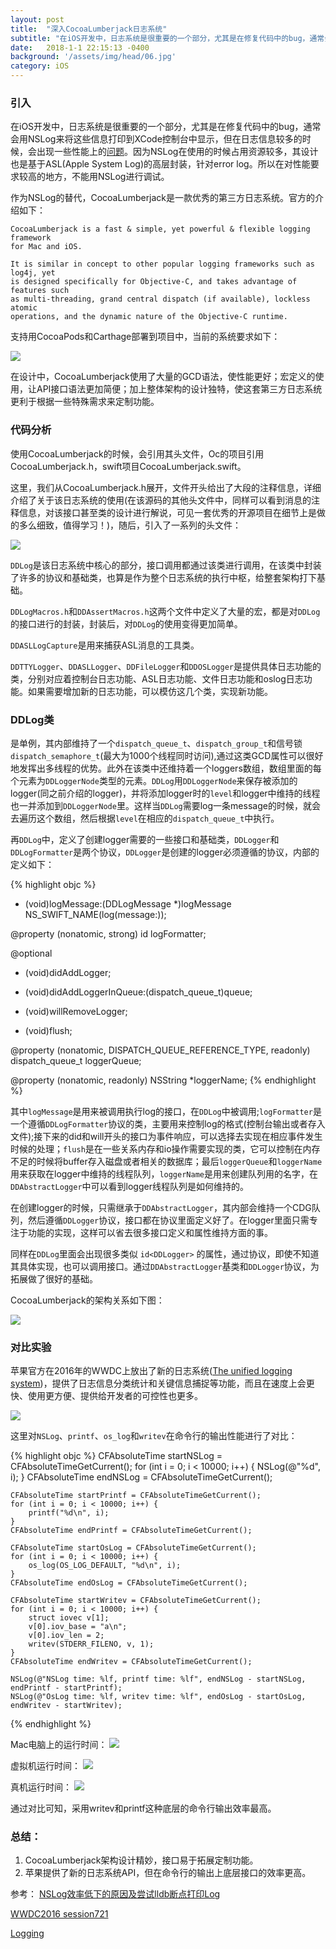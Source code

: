 ```yaml
---
layout: post
title:  "深入CocoaLumberjack日志系统"
subtitle: "在iOS开发中，日志系统是很重要的一个部分，尤其是在修复代码中的bug，通常会用NSLog来将这些信息打印到XCode控制台中显示，但在日志信息较多的时候..."
date:   2018-1-1 22:15:13 -0400
background: '/assets/img/head/06.jpg'
category: iOS
---
```


### 引入

在iOS开发中，日志系统是很重要的一个部分，尤其是在修复代码中的bug，通常会用NSLog来将这些信息打印到XCode控制台中显示，但在日志信息较多的时候，会出现一些性能上的[问题](http://blog.sunnyxx.com/2014/04/22/objc_dig_nslog/)。因为NSLog在使用的时候占用资源较多，其设计也是基于ASL(Apple System Log)的高层封装，针对error log。所以在对性能要求较高的地方，不能用NSLog进行调试。

作为NSLog的替代，CocoaLumberjack是一款优秀的第三方日志系统。官方的介绍如下：

```
CocoaLumberjack is a fast & simple, yet powerful & flexible logging framework
for Mac and iOS.

It is similar in concept to other popular logging frameworks such as log4j, yet
is designed specifically for Objective-C, and takes advantage of features such
as multi-threading, grand central dispatch (if available), lockless atomic
operations, and the dynamic nature of the Objective-C runtime.
```

支持用CocoaPods和Carthage部署到项目中，当前的系统要求如下：

![](/img1/required.png)

在设计中，CocoaLumberjack使用了大量的GCD语法，使性能更好；宏定义的使用，让API接口语法更加简便；加上整体架构的设计独特，使这套第三方日志系统更利于根据一些特殊需求来定制功能。

### 代码分析

使用CocoaLumberjack的时候，会引用其头文件，Oc的项目引用CocoaLumberjack.h，swift项目CocoaLumberjack.swift。

这里，我们从CocoaLumberjack.h展开，文件开头给出了大段的注释信息，详细介绍了关于该日志系统的使用(在该源码的其他头文件中，同样可以看到消息的注释信息，对该接口甚至类的设计进行解说，可见一套优秀的开源项目在细节上是做的多么细致，值得学习！)，随后，引入了一系列的头文件：

![](/img1/import.png)

`DDLog`是该日志系统中核心的部分，接口调用都通过该类进行调用，在该类中封装了许多的协议和基础类，也算是作为整个日志系统的执行中枢，给整套架构打下基础。

`DDLogMacros.h`和`DDAssertMacros.h`这两个文件中定义了大量的宏，都是对`DDLog`的接口进行的封装，封装后，对`DDLog`的使用变得更加简单。

`DDASLLogCapture`是用来捕获ASL消息的工具类。

`DDTTYLogger`、`DDASLLogger`、`DDFileLogger`和`DDOSLogger`是提供具体日志功能的类，分别对应着控制台日志功能、ASL日志功能、文件日志功能和oslog日志功能。如果需要增加新的日志功能，可以模仿这几个类，实现新功能。

### DDLog类

是单例，其内部维持了一个`dispatch_queue_t`、`dispatch_group_t`和信号锁`dispatch_semaphore_t`(最大为1000个线程同时访问),通过这类GCD属性可以很好地发挥出多线程的优势。此外在该类中还维持着一个loggers数组，数组里面的每个元素为`DDLoggerNode`类型的元素。`DDLog`用`DDLoggerNode`来保存被添加的logger(同之前介绍的logger)，并将添加logger时的`level`和logger中维持的线程也一并添加到`DDLoggerNode`里。这样当`DDLog`需要log一条message的时候，就会去遍历这个数组，然后根据`level`在相应的`dispatch_queue_t`中执行。

再`DDLog`中，定义了创建logger需要的一些接口和基础类，`DDLogger`和`DDLogFormatter`是两个协议，`DDLogger`是创建的logger必须遵循的协议，内部的定义如下：

{% highlight objc %}
- (void)logMessage:(DDLogMessage *)logMessage NS_SWIFT_NAME(log(message:));

@property (nonatomic, strong) id <DDLogFormatter> logFormatter;

@optional

- (void)didAddLogger;

- (void)didAddLoggerInQueue:(dispatch_queue_t)queue;

- (void)willRemoveLogger;

- (void)flush;

@property (nonatomic, DISPATCH_QUEUE_REFERENCE_TYPE, readonly) dispatch_queue_t loggerQueue;

@property (nonatomic, readonly) NSString *loggerName;
{% endhighlight %}

其中`logMessage`是用来被调用执行log的接口，在`DDLog`中被调用;`logFormatter`是一个遵循`DDLogFormatter`协议的类，主要用来控制log的格式(控制台输出或者存入文件);接下来的did和will开头的接口为事件响应，可以选择去实现在相应事件发生时候的处理；`flush`是在一些关系内存和io操作需要实现的类，它可以控制在内存不足的时候将buffer存入磁盘或者相关的数据库；最后`loggerQueue`和`loggerName`用来获取在logger中维持的线程队列，`loggerName`是用来创建队列用的名字，在`DDAbstractLogger`中可以看到logger线程队列是如何维持的。

在创建logger的时候，只需继承于`DDAbstractLogger`，其内部会维持一个CDG队列，然后遵循`DDLogger`协议，接口都在协议里面定义好了。在logger里面只需专注于功能的实现，这样可以省去很多接口定义和属性维持方面的事。

同样在`DDLog`里面会出现很多类似 `id<DDLogger>` 的属性，通过协议，即使不知道其具体实现，也可以调用接口。通过`DDAbstractLogger`基类和`DDLogger`协议，为拓展做了很好的基础。

CocoaLumberjack的架构关系如下图：

![](/img1/CocoaLumberjackClassDiagram.png)

### 对比实验

苹果官方在2016年的WWDC上放出了新的日志系统([The unified logging system](https://developer.apple.com/documentation/os/logging?language=objc))，提供了日志信息分类统计和关键信息捕捉等功能，而且在速度上会更快、使用更方便、提供给开发者的可控性也更多。

![](/img1/featurelog.png)

这里对`NSLog`、`printf`、`os_log`和`writev`在命令行的输出性能进行了对比：

{% highlight objc %}
	CFAbsoluteTime startNSLog = CFAbsoluteTimeGetCurrent();
    for (int i = 0; i < 10000; i++) {
        NSLog(@"%d", i);
    }
    CFAbsoluteTime endNSLog = CFAbsoluteTimeGetCurrent();

    CFAbsoluteTime startPrintf = CFAbsoluteTimeGetCurrent();
    for (int i = 0; i < 10000; i++) {
        printf("%d\n", i);
    }
    CFAbsoluteTime endPrintf = CFAbsoluteTimeGetCurrent();

    CFAbsoluteTime startOsLog = CFAbsoluteTimeGetCurrent();
    for (int i = 0; i < 10000; i++) {
        os_log(OS_LOG_DEFAULT, "%d\n", i);
    }
    CFAbsoluteTime endOsLog = CFAbsoluteTimeGetCurrent();

    CFAbsoluteTime startWritev = CFAbsoluteTimeGetCurrent();
    for (int i = 0; i < 10000; i++) {
        struct iovec v[1];
        v[0].iov_base = "a\n";
        v[0].iov_len = 2;
        writev(STDERR_FILENO, v, 1);
    }
    CFAbsoluteTime endWritev = CFAbsoluteTimeGetCurrent();

    NSLog(@"NSLog time: %lf, printf time: %lf", endNSLog - startNSLog, endPrintf - startPrintf);
    NSLog(@"OsLog time: %lf, writev time: %lf", endOsLog - startOsLog, endWritev - startWritev);
{% endhighlight %}

Mac电脑上的运行时间：
![](/img1/speed01.png)

虚拟机运行时间：
![](/img1/speed02.png)

真机运行时间：
![](/img1/speed03.png)

通过对比可知，采用writev和printf这种底层的命令行输出效率最高。

### 总结：

  1. CocoaLumberjack架构设计精妙，接口易于拓展定制功能。
  2. 苹果提供了新的日志系统API，但在命令行的输出上底层接口的效率更高。

参考：
[NSLog效率低下的原因及尝试lldb断点打印Log](http://blog.sunnyxx.com/2014/04/22/objc_dig_nslog/)

[WWDC2016 session721]( [https://developer.apple.com/videos/play/wwdc2016/721/](https://developer.apple.com/videos/play/wwdc2016/721/)
)

[Logging](https://developer.apple.com/documentation/os/logging?language=objc)

